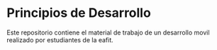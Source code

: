 # Principios de Desarrollo

Este repositorio contiene el material de trabajo de un desarrollo movil realizado por estudiantes de la eafit.


